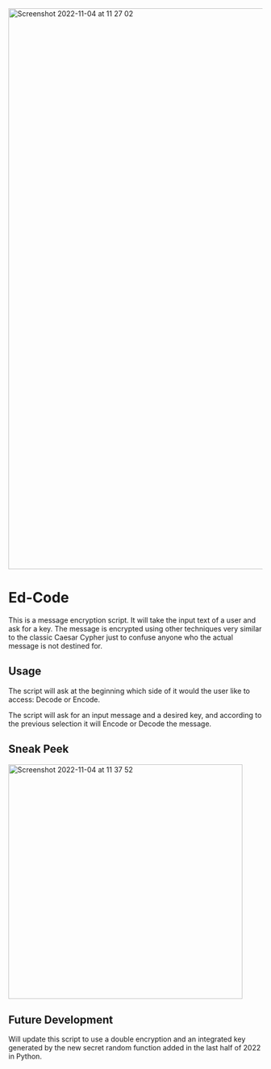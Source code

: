 <img width="1110" alt="Screenshot 2022-11-04 at 11 27 02" src="https://user-images.githubusercontent.com/90323785/199938982-beaed87c-c0f6-4a35-92d3-e7a96b486226.png">


# Ed-Code

This is a message encryption script. 
It will take the input text of a user and ask for a key.
The message is encrypted using other techniques very similar to the classic Caesar Cypher just to confuse anyone who the actual message is not destined for.



## Usage

The script will ask at the beginning which side of it would the user like to access: Decode or Encode.

The script will ask for an input message and a desired key, and according to the previous selection it will Encode or Decode the message.


## Sneak Peek

<img width="464" alt="Screenshot 2022-11-04 at 11 37 52" src="https://user-images.githubusercontent.com/90323785/199941286-4d5ef83d-1d49-4137-9214-f3189d96179c.png">




## Future Development

Will update this script to use a double encryption and an integrated key generated by the new secret random function added in the last half of 2022 in Python.
